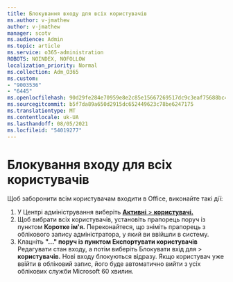 ```yaml
---
title: Блокування входу для всіх користувачів
ms.author: v-jmathew
author: v-jmathew
manager: scotv
ms.audience: Admin
ms.topic: article
ms.service: o365-administration
ROBOTS: NOINDEX, NOFOLLOW
localization_priority: Normal
ms.collection: Adm_O365
ms.custom:
- "9003536"
- "6445"
ms.openlocfilehash: 90d29fe284e70959e8e2c85e15667269517dc9c3eaf75688bc4750d8767fa2fd
ms.sourcegitcommit: b5f7da89a650d2915dc652449623c78be6247175
ms.translationtype: MT
ms.contentlocale: uk-UA
ms.lasthandoff: 08/05/2021
ms.locfileid: "54019277"
---
```

# <a name="block-sign-in-for-all-users"></a>Блокування входу для всіх користувачів

Щоб заборонити всім користувачам входити в Office, виконайте такі дії:

1. У Центрі адміністрування виберіть [ **Активні**  >  **користувачі.**](https://admin.microsoft.com/Adminportal/Home?source=applauncher#/users)
2. Щоб вибрати всіх користувачів, установіть прапорець поруч із пунктом **Коротке ім'я.** Переконайтеся, що зніміть прапорець з облікового запису адміністратора, у який ви ввійшли в систему.
3. Клацніть **"..." поруч із** **пунктом Експортувати користувачів** Редагувати стан входу, а потім виберіть Блокувати вхід для  >   **користувачів.** Нові входу блокуються відразу. Якщо користувач уже ввійти в обліковий запис, його буде автоматично вийти з усіх облікових служби Microsoft 60 хвилин.
